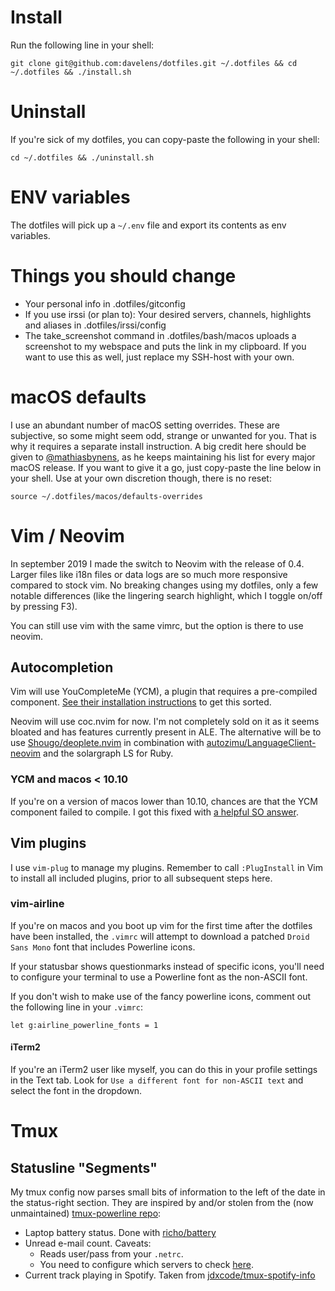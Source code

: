 # Install
Run the following line in your shell:

    git clone git@github.com:davelens/dotfiles.git ~/.dotfiles && cd ~/.dotfiles && ./install.sh

# Uninstall
If you're sick of my dotfiles, you can copy-paste the following in your shell:

	cd ~/.dotfiles && ./uninstall.sh

# ENV variables
The dotfiles will pick up a ```~/.env``` file and export its contents as env variables.

# Things you should change
- Your personal info in .dotfiles/gitconfig
- If you use irssi (or plan to): Your desired servers, channels, highlights and aliases in .dotfiles/irssi/config
- The take_screenshot command in .dotfiles/bash/macos uploads a screenshot to my webspace and puts the link in my clipboard. If you want to use this as well, just replace my SSH-host with your own.

# macOS defaults
I use an abundant number of macOS setting overrides. These are subjective, so some might seem odd, strange or unwanted for you. That is why it requires a separate install instruction. A big credit here should be given to [@mathiasbynens](http://github.com/mathiasbynens), as he keeps maintaining his list for every major macOS release. If you want to give it a go, just copy-paste the line below in your shell. Use at your own discretion though, there is no reset:

	source ~/.dotfiles/macos/defaults-overrides

# Vim / Neovim
In september 2019 I made the switch to Neovim with the release of 0.4. Larger files like i18n files or data logs are so much more responsive compared to stock vim. No breaking changes using my dotfiles, only a few notable differences (like the lingering search highlight, which I toggle on/off by pressing F3).

You can still use vim with the same vimrc, but the option is there to use neovim.

## Autocompletion
Vim will use YouCompleteMe (YCM), a plugin that requires a pre-compiled component. [See their installation instructions](https://github.com/Valloric/YouCompleteMe#installation) to get this sorted.

Neovim will use coc.nvim for now. I'm not completely sold on it as it seems bloated and has features currently present in ALE. The alternative will be to use [Shougo/deoplete.nvim](https://github.com/Shougo/deoplete.nvim) in combination with [autozimu/LanguageClient-neovim](https://github.com/autozimu/LanguageClient-neovim) and the solargraph LS for Ruby.

### YCM and macos < 10.10
If you're on a version of macos lower than 10.10, chances are that the YCM component failed to compile. I got this fixed with [a helpful SO answer](http://stackoverflow.com/questions/29529455/missing-c-header-debug-after-updating-osx-command-line-tools-6-3#answer-29576048).

## Vim plugins
I use `vim-plug` to manage my plugins. Remember to call ```:PlugInstall``` in Vim to install all included plugins, prior to all subsequent steps here.

### vim-airline
If you're on macos and you boot up vim for the first time after the dotfiles have been installed, the `.vimrc` will attempt to download a patched `Droid Sans Mono` font that includes Powerline icons.

If your statusbar shows questionmarks instead of specific icons, you'll need to configure your terminal to use a Powerline font as the non-ASCII font.

If you don't wish to make use of the fancy powerline icons, comment out the following line in your ```.vimrc```:

```vimscript
let g:airline_powerline_fonts = 1
```

#### iTerm2
If you're an iTerm2 user like myself, you can do this in your profile settings in the Text tab. Look for ```Use a different font for non-ASCII text``` and select the font in the dropdown.

# Tmux
## Statusline "Segments"
My tmux config now parses small bits of information to the left of the date in the status-right section. They are inspired by and/or stolen from the (now unmaintained) [tmux-powerline repo](https://github.com/erikw/tmux-powerline):

* Laptop battery status. Done with [richo/battery](https://github.com/richo/battery)
* Unread e-mail count. Caveats:
  * Reads user/pass from your ```.netrc```.
  * You need to configure which servers to check [here](https://github.com/davelens/dotfiles/blob/master/bin/tmux/mailcount.sh#L6).
* Current track playing in Spotify. Taken from [jdxcode/tmux-spotify-info](https://github.com/jdxcode/tmux-spotify-info)
